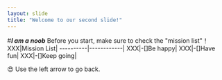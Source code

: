 ```yaml
---
layout: slide
title: "Welcome to our second slide!"
---
```

#_**I am a noob**_
Before you start, make sure to check the "mission list"！
XXX|Mission List|
----------|------------|
XXX|-[]Be happy|
XXX|-[]Have fun|
XXX|-[]Keep going|

:heart_eyes:
Use the left arrow to go back.
